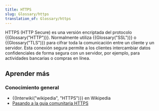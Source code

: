 ```yaml
---
title: HTTPS
slug: Glossary/https
translation_of: Glossary/https
---
```

HTTPS (HTTP Secure) es una versión encriptada del protocolo {{Glossary("HTTP")}}. Normalmente utiliza {{Glossary("SSL")}} o {{Glossary("TLS")}} para cifrar toda la comunicación entre un cliente y un servidor. Esta conexión segura permite a los clientes intercambiar datos confidenciales de forma segura con un servidor, por ejemplo, para actividades bancarias o compras en línea.

## Aprender más

### Conocimiento general

- {{Interwiki("wikipedia", "HTTPS")}} en Wikipedia
- [Pasando a la guia comunitaria HTTPS](https://movingtohttps.com/)
